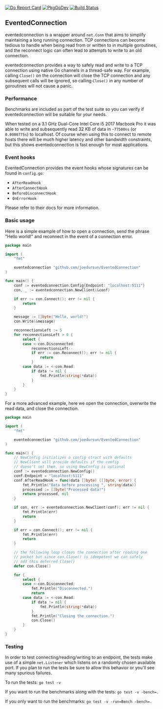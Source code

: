 [![Go Report Card](https://goreportcard.com/badge/github.com/joedursun/EventedConnection)](https://goreportcard.com/report/github.com/joedursun/EventedConnection)
[![PkgGoDev](https://pkg.go.dev/badge/github.com/joedursun/EventedConnection)](https://pkg.go.dev/github.com/joedursun/EventedConnection)
[![Build Status](https://travis-ci.org/joedursun/EventedConnection.svg?branch=main)](https://travis-ci.org/joedursun/EventedConnection)

## EventedConnection

eventedconnection is a wrapper around `net.Conn` that aims to simplify maintaining a long running connection.
TCP connections can become tedious to handle when being read from or written to in multiple
goroutines, and the reconnect logic can often lead to attempts to write to an old connection.

eventedconnection provides a way to safely read and write to a TCP connection using native Go channels
in a thread-safe way. For example, calling `Close()` on the connection will close the TCP connection
and any subsequent calls will be ignored, so calling `Close()` in any number of goroutines will not
cause a panic.

### Performance

Benchmarks are included as part of the test suite so you can verify if eventedconnection will be suitable for your needs.

When tested on a 3.1 GHz Dual-Core Intel Core i5 2017 Macbook Pro it was able to write and subsequently read 32 KB of data in `~77500ns` (or `0.0000775s`) to localhost. Of course when using this to connect to remote hosts there will be much higher latency and other bandwidth constraints, but this shows eventedconnection is fast enough for most applications.

### Event hooks

EventedConnection provides the event hooks whose signatures can be found in `config.go`:
- `AfterReadHook`
- `AfterConnectHook`
- `BeforeDisconnectHook`
- `OnErrorHook`

Please refer to their docs for more information.

### Basic usage

Here is a simple example of how to open a connection, send the phrase "Hello world!" and reconnect in the event of a connection error.

```go
package main

import (
	"fmt"

	eventedconnection "github.com/joedursun/EventedConnection"
)

func main() {
	conf := eventedconnection.Config{Endpoint: "localhost:5111"}
	con, _ := eventedconnection.NewClient(&conf)

	if err := con.Connect(); err != nil {
		return
	}

	message := []byte("Hello, world!")
	con.Write(&message)

	reconnectionsLeft := 5
	for reconnectionsLeft > 0 {
		select {
		case <-con.Disconnected:
			reconnectionsLeft--
			if err := con.Reconnect(); err != nil {
				return
			}
		case data := <-con.Read:
			if data != nil {
				fmt.Println(string(*data))
			}
		}
	}
}

```

For a more advanced example, here we open the connection, overwrite the read data, and close the connection.

```go
package main

import (
	"fmt"

	eventedconnection "github.com/joedursun/EventedConnection"
)

func main() {
	// NewConfig initializes a config struct with defaults
	// NewClient will provide defaults if the config
	// doesn't set them, so using NewConfig is optional
	conf := eventedconnection.NewConfig()
	conf.Endpoint = "localhost:5111"
	conf.AfterReadHook = func(data []byte) ([]byte, error) {
		fmt.Println("Data before processing ", string(data))
		processed := []byte("Processed data!")
		return processed, nil
	}

	if con, err := eventedconnection.NewClient(conf); err != nil {
		fmt.Println(err)
		return
	}

	if err = con.Connect(); err != nil {
		fmt.Println(err)
		return
	}

	// the following loop closes the connection after reading one
	// packet but since con.Close() is idempotent we can safely
	// add this deferred Close()
	defer con.Close()

	for {
		select {
		case <-con.Disconnected:
			fmt.Println("Disconnected.")
			return
		case data := <-con.Read:
			if data != nil {
				fmt.Println(string(*data))
			}
			fmt.Println("Closing the connection.")
			con.Close()
		}
	}
}
```

### Testing

In order to test connecting/reading/writing to an endpoint, the tests make use of a simple `net.Listener` which listens on a randomly chosen available port. If you plan to run the tests be sure to allow this behavior or you'll see many spurious failures.

To run the tests: `go test -v`

If you want to run the benchmarks along with the tests: `go test -v -bench=.`

If you only want to run the benchmarks: `go test -v -run=Bench -bench=.`
